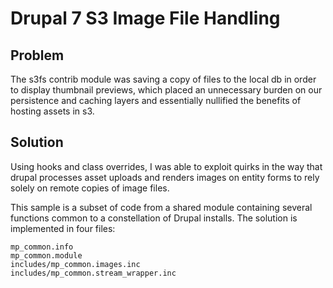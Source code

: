 # Drupal 7 S3 Image File Handling

## Problem
The s3fs contrib module was saving a copy of files to the local db in order to display thumbnail previews, which placed an unnecessary burden on our persistence and caching layers and essentially nullified the benefits of hosting assets in s3.

## Solution
Using hooks and class overrides, I was able to exploit quirks in the way that drupal processes asset uploads and renders images on entity forms to rely solely on remote copies of image files.

This sample is a subset of code from a shared module containing several functions common to a constellation of Drupal installs. The solution is implemented in four files: 
```
mp_common.info
mp_common.module
includes/mp_common.images.inc
includes/mp_common.stream_wrapper.inc
```
